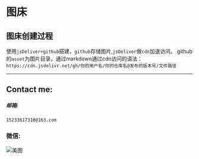 图床
==================
图床创建过程
------------------------------------
使用`jsDeliver+github`搭建，`github`存储图片,`jsDeliver`做`cdn`加速访问。
github的`asset`为图片目录，通过markdown通过cdn访问的语法：
```https://cdn.jsdelivr.net/gh/你的用户名/你的仓库名@发布的版本号/文件路径```

---------------------

Contact me:
----------------
##### 邮箱:
```15233617310@163.com```

### 微信:
![美图](https://cdn.jsdelivr.net/gh/haozhouhadoop/pictureBed/asset/微信二维码.png)